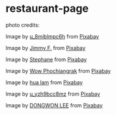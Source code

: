 # restaurant-page

photo credits:

Image by <a href="https://pixabay.com/users/u_8miblmpc6h-36946482/?utm_source=link-attribution&utm_medium=referral&utm_campaign=image&utm_content=8281116">u_8miblmpc6h</a> from <a href="https://pixabay.com//?utm_source=link-attribution&utm_medium=referral&utm_campaign=image&utm_content=8281116">Pixabay</a>

Image by <a href="https://pixabay.com/users/land_of_books_youtube-7733644/?utm_source=link-attribution&utm_medium=referral&utm_campaign=image&utm_content=8763893">Jimmy F.</a> from <a href="https://pixabay.com//?utm_source=link-attribution&utm_medium=referral&utm_campaign=image&utm_content=8763893">Pixabay</a>

Image by <a href="https://pixabay.com/users/hellio42-41181595/?utm_source=link-attribution&utm_medium=referral&utm_campaign=image&utm_content=8584642">Stephane</a> from <a href="https://pixabay.com//?utm_source=link-attribution&utm_medium=referral&utm_campaign=image&utm_content=8584642">Pixabay</a>

Image by <a href="https://pixabay.com/users/wow_pho-916237/?utm_source=link-attribution&utm_medium=referral&utm_campaign=image&utm_content=712665">Wow Phochiangrak</a> from <a href="https://pixabay.com//?utm_source=link-attribution&utm_medium=referral&utm_campaign=image&utm_content=712665">Pixabay</a>

Image by <a href="https://pixabay.com/users/pix3853-5208227/?utm_source=link-attribution&utm_medium=referral&utm_campaign=image&utm_content=2262339">hua lam</a> from <a href="https://pixabay.com//?utm_source=link-attribution&utm_medium=referral&utm_campaign=image&utm_content=2262339">Pixabay</a>

Image by <a href="https://pixabay.com/users/u_yzh9bcc8mz-45577180/?utm_source=link-attribution&utm_medium=referral&utm_campaign=image&utm_content=8991043">u_yzh9bcc8mz</a> from <a href="https://pixabay.com//?utm_source=link-attribution&utm_medium=referral&utm_campaign=image&utm_content=8991043">Pixabay</a>

Image by <a href="https://pixabay.com/users/lpegasu-6640154/?utm_source=link-attribution&utm_medium=referral&utm_campaign=image&utm_content=7613313">DONGWON LEE</a> from <a href="https://pixabay.com//?utm_source=link-attribution&utm_medium=referral&utm_campaign=image&utm_content=7613313">Pixabay</a>
